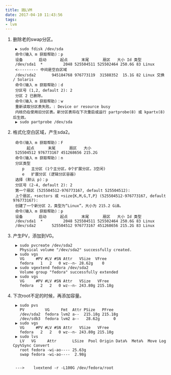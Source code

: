 ```yaml
---
title: 搞LVM
date: 2017-04-10 11:43:56
tags:
- lvm
---
```

1. 删除老的swap分区。

		▶ sudo fdisk /dev/sda
		命令(输入 m 获取帮助)：p
		设备       启动      起点      末尾      扇区   大小 Id 类型
		/dev/sda1  *         2048 525504511 525502464 250.6G 83 Linux
		<--------- 中间是空白区域
		/dev/sda2       945184768 976773119  31588352  15.1G 82 Linux 交换 / Solaris
		命令(输入 m 获取帮助)：d
		分区号 (1,2, default 2): 2
		分区 2 已删除。
		命令(输入 m 获取帮助)：w
		重新读取分区表失败。: Device or resource busy
		内核仍在使用旧分区表。新分区表将在下次重启或运行 partprobe(8) 或 kpartx(8) 后生效。
		▶ sudo partprobe /dev/sda

1. 格式化空白区域，产生sda2。

		命令(输入 m 获取帮助)：F
			 起点      末尾      扇区   大小
		525504512 976773167 451268656 215.2G
		命令(输入 m 获取帮助)：n
		分区类型
		   p   主分区 (1个主分区，0个扩展分区，3空闲)
		   e   扩展分区 (逻辑分区容器)
		选择 (默认 p)：p
		分区号 (2-4, default 2): 2
		第一个扇区 (525504512-976773167, default 525504512):
		上个扇区，+sectors 或 +size{K,M,G,T,P} (525504512-976773167, default 976773167):
		创建了一个新分区 2，类型为“Linux”，大小为 215.2 GiB。
		命令(输入 m 获取帮助)：p
		设备       启动      起点      末尾      扇区   大小 Id 类型
		/dev/sda1  *         2048 525504511 525502464 250.6G 83 Linux
		/dev/sda2       525504512 976773167 451268656 215.2G 83 Linux

1. 产生PV，添加到VG。

		▶ sudo pvcreate /dev/sda2
		  Physical volume "/dev/sda2" successfully created.
		▶ sudo vgs
		  VG     #PV #LV #SN Attr   VSize  VFree
		  fedora   1   2   0 wz--n- 28.62g    0
		▶ sudo vgextend fedora /dev/sda2
		  Volume group "fedora" successfully extended
		▶ sudo vgs
		  VG     #PV #LV #SN Attr   VSize   VFree
		  fedora   2   2   0 wz--n- 243.80g 215.18g

1. 下次root不足的时候，再添加容量。

		▶ sudo pvs
		  PV         VG     Fmt  Attr PSize   PFree  
		  /dev/sda2  fedora lvm2 a--  215.18g 215.18g
		  /dev/sdb3  fedora lvm2 a--   28.62g      0 
		▶ sudo vgs
		  VG     #PV #LV #SN Attr   VSize   VFree  
		  fedora   2   2   0 wz--n- 243.80g 215.18g
		▶ sudo lvs
		  LV   VG     Attr       LSize  Pool Origin Data%  Meta%  Move Log Cpy%Sync Convert
		  root fedora -wi-ao---- 25.63g
		  swap fedora -wi-ao----  2.98g
	

		---> 	lvextend -r -L100G /dev/fedora/root

